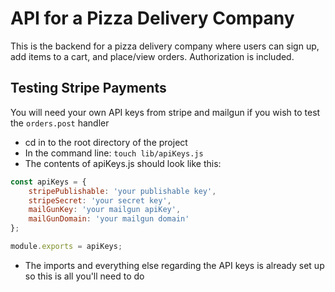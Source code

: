 # API for a Pizza Delivery Company
This is the backend for a pizza delivery company where users can sign up, add items to a cart, and place/view orders. Authorization is included.

## Testing Stripe Payments
You will need your own API keys from stripe and mailgun if you wish to test the ```orders.post``` handler
* cd in to the root directory of the project
* In the command line: ```touch lib/apiKeys.js```
* The contents of apiKeys.js should look like this:
```javascript
const apiKeys = {
    stripePublishable: 'your publishable key',
    stripeSecret: 'your secret key',
    mailGunKey: 'your mailgun apiKey',
    mailGunDomain: 'your mailgun domain'
};

module.exports = apiKeys;
```
* The imports and everything else regarding the API keys is already set up so this is all you'll need to do